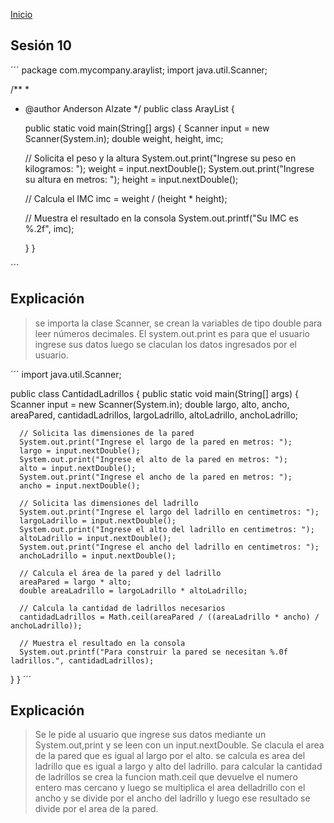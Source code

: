 <!-- No borrar o modificar -->
[Inicio](./index.md)

## Sesión 10 


´´´
package com.mycompany.araylist;
import java.util.Scanner;


        

/**
 *
 * @author Anderson Alzate
 */
public class ArayList {
    
  

    public static void main(String[] args) {
       Scanner input = new Scanner(System.in);
      double weight, height, imc;
      
      // Solicita el peso y la altura
      System.out.print("Ingrese su peso en kilogramos: ");
      weight = input.nextDouble();
      System.out.print("Ingrese su altura en metros: ");
      height = input.nextDouble();

      // Calcula el IMC
      imc = weight / (height * height);

      // Muestra el resultado en la consola
      System.out.printf("Su IMC es %.2f", imc);
     

    }
}

´´´

## Explicación

> se importa la clase Scanner, se crean la variables de tipo double para leer números decimales.
>El system.out.print es para que el usuario ingrese sus datos
>luego se claculan los datos ingresados por el usuario.

´´´
import java.util.Scanner;

public class CantidadLadrillos {
   public static void main(String[] args) {
      Scanner input = new Scanner(System.in);
      double largo, alto, ancho, areaPared, cantidadLadrillos, largoLadrillo, altoLadrillo, anchoLadrillo;
      
      // Solicita las dimensiones de la pared
      System.out.print("Ingrese el largo de la pared en metros: ");
      largo = input.nextDouble();
      System.out.print("Ingrese el alto de la pared en metros: ");
      alto = input.nextDouble();
      System.out.print("Ingrese el ancho de la pared en metros: ");
      ancho = input.nextDouble();

      // Solicita las dimensiones del ladrillo
      System.out.print("Ingrese el largo del ladrillo en centimetros: ");
      largoLadrillo = input.nextDouble();
      System.out.print("Ingrese el alto del ladrillo en centimetros: ");
      altoLadrillo = input.nextDouble();
      System.out.print("Ingrese el ancho del ladrillo en centimetros: ");
      anchoLadrillo = input.nextDouble();

      // Calcula el área de la pared y del ladrillo
      areaPared = largo * alto;
      double areaLadrillo = largoLadrillo * altoLadrillo;

      // Calcula la cantidad de ladrillos necesarios
      cantidadLadrillos = Math.ceil(areaPared / ((areaLadrillo * ancho) / anchoLadrillo));

      // Muestra el resultado en la consola
      System.out.printf("Para construir la pared se necesitan %.0f ladrillos.", cantidadLadrillos);
   }
}
´´´

## Explicación

>Se le pide al usuario que ingrese sus datos mediante un System.out,print y se leen con un input.nextDouble.
>Se clacula el area de la pared que es igual al largo por el alto.
>se calcula es area del ladrillo que es igual a largo y alto del ladrillo.
>para calcular la cantidad de ladrillos se crea la funcion math.ceil que devuelve el numero entero mas cercano y luego se multiplica el area delladrillo con el ancho y se divide por el ancho del ladrillo y luego ese resultado se divide por el area de la pared.



